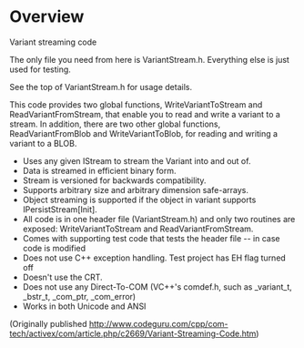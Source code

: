 # Overview
Variant streaming code

The only file you need from here is VariantStream.h.  Everything else is just
used for testing.

See the top of VariantStream.h for usage details.


This code provides two global functions, WriteVariantToStream and ReadVariantFromStream, that enable you to read and write a variant to a stream. In addition, there are two other global functions, ReadVariantFromBlob and WriteVariantToBlob, for reading and writing a variant to a BLOB.

*	Uses any given IStream to stream the Variant into and out of. 
*	Data is streamed in efficient binary form. 
*	Stream is versioned for backwards compatibility. 
*	Supports arbitrary size and arbitrary dimension safe-arrays. 
*	Object streaming is supported if the object in variant supports IPersistStream[Init]. 
*	All code is in one header file (VariantStream.h) and only two routines are exposed: WriteVariantToStream and ReadVariantFromStream. 
*	Comes with supporting test code that tests the header file -- in case code is modified 
*	Does not use C++ exception handling.  Test project has EH flag turned off
*	Doesn't use the CRT. 
*	Does not use any Direct-To-COM (VC++'s comdef.h, such as _variant_t, _bstr_t, _com_ptr, _com_error) 
*	Works in both Unicode and ANSI 

(Originally published http://www.codeguru.com/cpp/com-tech/activex/com/article.php/c2669/Variant-Streaming-Code.htm)

